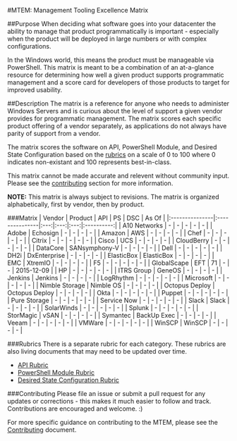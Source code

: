 #MTEM: Management Tooling Excellence Matrix

##Purpose
When deciding what software goes into your datacenter the ability to manage that product programmatically is important -  especially when the product will be deployed in large numbers or with complex configurations. 

In the Windows world, this means the product must be manageable via PowerShell.  This matrix is meant to be a combination of an at-a-glance resource for determining how well a given product supports programmatic management and a score card for developers of those products to target for improved usability.

##Description
The matrix is a reference for anyone who needs to administer Windows Servers and is curious about the level of support a given vendor provides for programmatic management. The matrix scores each specific product offering of a vendor separately, as applications do not always have parity of support from a vendor. 

The matrix scores the software on API, PowerShell Module, and Desired State Configuration based on the [rubrics](#rubrics) on a scale of 0 to 100 where 0 indicates non-existant and 100 represents best-in-class. 

This matrix cannot be made accurate and relevent without community input. Please see the [contributing](#contributing) section for more information.

**NOTE:** This matrix is always subject to revisions. The matrix is organized alphabetically, first by vendor, then by product.

###Matrix
| Vendor         | Product        | API | PS  | DSC | As Of      |
|:---------------|:---------------|:---:|:---:|:---:|:----------:|
| A10 Networks   | -              |  -  |  -  |  -  |      -     |
| Adobe          | Echosign       |  -  |  -  |  -  |      -     |
| Amazon         | AWS            |  -  |  -  |  -  |      -     |
| Chef           | -              |  -  |  -  |  -  |      -     |
| Citrix         | -              |  -  |  -  |  -  |      -     |
| Cisco          | UCS            |  -  |  -  |  -  |      -     |
| CloudBerry     | -              |  -  |  -  |  -  |      -     |
| DataCore       | SANsymphony-V  |  -  |  -  |  -  |      -     |
| Dell           | -              |  -  |  -  |  -  |      -     |
| DH2i           | DxEnterprise   |  -  |  -  |  -  |      -     |
| ElasticBox     | ElasticBox     |  -  |  -  |  -  |      -     |
| EMC            | XtremIO        |  -  |  -  |  -  |      -     |
| F5             | -              |  -  |  -  |  -  |      -     |
| GlobalScape    | EFT            | 71  |  -  |  -  | 2015-12-09 |
| HP             | -              |  -  |  -  |  -  |      -     |
| ITRS Group     | GeneOS         |  -  |  -  |  -  |      -     |
| Jenkins        | Jenkins        |  -  |  -  |  -  |      -     |
| LogRhythm      | -              |  -  |  -  |  -  |      -     |
| Microsoft      | -              |  -  |  -  |  -  |      -     |
| Nimble Storage | Nimble OS      |  -  |  -  |  -  |      -     |
| Octopus Deploy | Octopus Deploy |  -  |  -  |  -  |      -     |
| Okta           | -              |  -  |  -  |  -  |      -     |
| Puppet         | -              |  -  |  -  |  -  |      -     |
| Pure Storage   | -              |  -  |  -  |  -  |      -     |
| Service Now    | -              |  -  |  -  |  -  |      -     |
| Slack          | Slack          |  -  |  -  |  -  |      -     |
| SolarWinds     | -              |  -  |  -  |  -  |      -     |
| Splunk         | -              |  -  |  -  |  -  |      -     |
| StorMagic      | vSAN           |  -  |  -  |  -  |      -     |
| Symantec       | BackUp Exec    |  -  |  -  |  -  |      -     |
| Veeam          | -              |  -  |  -  |  -  |      -     |
| VMWare         | -              |  -  |  -  |  -  |      -     |
| WinSCP         | WinSCP         |  -  |  -  |  -  |      -     |


###Rubrics
There is a separate rubric for each category. These rubrics are also living documents that may need to be updated over time. 
* [API Rubric](Rubrics/API.md)
* [PowerShell Module Rubric](Rubrics/PS.md)
* [Desired State Configuration Rubric](Rubrics/DSC.md)

###Contributing
Please file an issue or submit a pull request for any updates or corrections - this makes it much easier to follow and track. Contributions are encouraged and welcome. :)

For more specific guidance on contributing to the MTEM, please see the [Contributing](https://github.com/michaeltlombardi/MTEM/blob/master/Contributing.md) document. 

